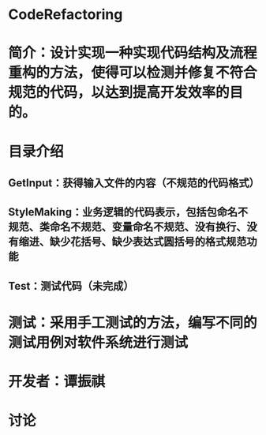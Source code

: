 # CodeRefactoring

# 简介：设计实现一种实现代码结构及流程重构的方法，使得可以检测并修复不符合规范的代码，以达到提高开发效率的目的。

# 目录介绍
## GetInput：获得输入文件的内容（不规范的代码格式）
## StyleMaking：业务逻辑的代码表示，包括包命名不规范、类命名不规范、变量命名不规范、没有换行、没有缩进、缺少花括号、缺少表达式圆括号的格式规范功能
## Test：测试代码（未完成）

# 测试：采用手工测试的方法，编写不同的测试用例对软件系统进行测试

# 开发者：谭振祺

# 讨论

